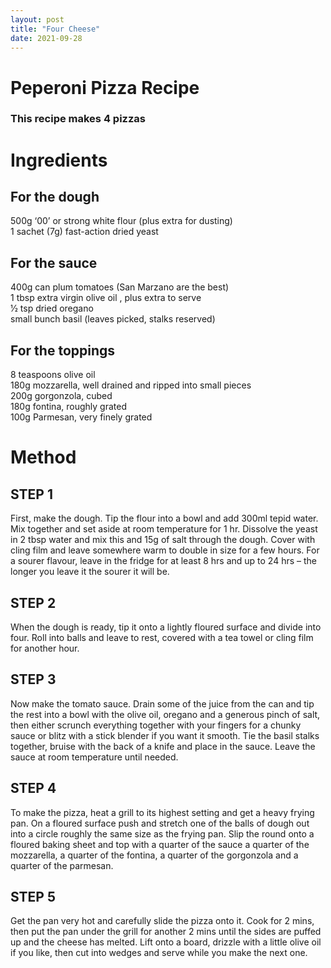 ```yaml
---
layout: post
title: "Four Cheese"
date: 2021-09-28
---
```


<h1>Peperoni Pizza Recipe</h1>
<h3> This recipe makes 4 pizzas</h3>
<h1>Ingredients</h1>

<h2>For the dough</h2>

  <p1> 500g ‘00’ or strong white flour (plus extra for dusting) <br>1 sachet (7g) fast-action dried yeast</p1>

<h2>For the sauce</h2>

  <p1>400g can plum tomatoes (San Marzano are the best)<br>1 tbsp extra virgin olive oil , plus extra to serve
  <br>1⁄2 tsp dried oregano
  <br>small bunch basil (leaves picked, stalks reserved)</p1>
  
<h2>For the toppings</h2>
  
<p1>8 teaspoons olive oil
<br>180g mozzarella, well drained and ripped into small pieces
<br>200g gorgonzola, cubed
<br>180g fontina, roughly grated
<br>100g Parmesan, very finely grated
</p1>
  
  <h1>Method</h1>
  <h2>STEP 1</h2>
<p1>First, make the dough. Tip the flour into a bowl and add 300ml tepid water. Mix together and set aside at room temperature for 1 hr. 
Dissolve the yeast in 2 tbsp water and mix this and 15g of salt through the dough. Cover with cling film and leave somewhere warm to double in size for a few hours.
For a sourer flavour, leave in the fridge for at least 8 hrs and up to 24 hrs – the longer you leave it the sourer it will be.</p1>
  <h2>STEP 2</h2>
<p1>When the dough is ready, tip it onto a lightly floured surface and divide into four. Roll into balls and leave to rest, covered with a tea towel or 
cling film for another hour.</p1>
  <h2>STEP 3</h2>
<p1>Now make the tomato sauce. Drain some of the juice from the can and tip the rest into a bowl with the olive oil, oregano and a generous pinch of salt, 
then either scrunch everything together with your fingers for a chunky sauce or blitz with a stick blender if you want it smooth. Tie the basil stalks together,
bruise with the back of a knife and place in the sauce. Leave the sauce at room temperature until needed.</p1>
   <h2>STEP 4</h2>
<p1>To make the pizza, heat a grill to its highest setting and get a heavy frying pan. On a floured surface push and stretch one of the balls of dough out into a
circle roughly the same size as the frying pan. Slip the round onto a floured baking sheet and top with a quarter of the sauce a quarter of the mozzarella, a quarter of the fontina, a quarter of the gorgonzola and a quarter of the parmesan.</p1>
  <h2>STEP 5</h2>
<p1>Get the pan very hot and carefully slide the pizza onto it. Cook for 2 mins, then put the pan under the grill for another 2 mins until the sides are puffed 
up and the cheese has melted. Lift onto a board, drizzle with a little olive oil if you like, then cut into wedges and serve while you make the next one.</p1>

